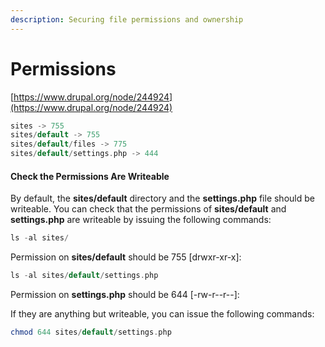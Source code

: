 ```yaml
---
description: Securing file permissions and ownership
---
```


# Permissions

[https://www.drupal.org/node/244924](https://www.drupal.org/node/244924)

```rust
sites -> 755
sites/default -> 755
sites/default/files -> 775
sites/default/settings.php -> 444
```

#### Check the Permissions Are Writeable <a href="#s-step-2-check-the-permissions-are-writeable" id="s-step-2-check-the-permissions-are-writeable"></a>

By default, the **sites/default** directory and the **settings.php** file should be writeable. You can check that the permissions of **sites/default** and **settings.php** are writeable by issuing the following commands:

```php
ls -al sites/ 
```

Permission on **sites/default** should be 755 \[drwxr-xr-x]:

```php
ls -al sites/default/settings.php 
```

Permission on **settings.php** should be 644 \[-rw-r--r--]:

If they are anything but writeable, you can issue the following commands:

```php
chmod 644 sites/default/settings.php 
```

